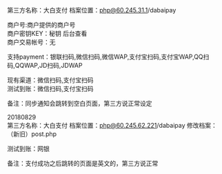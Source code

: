 第三方名称：大白支付 
档案位置：php@60.245.31.1/dabaipay 
 
商户号:商户提供的商户号  
商户密钥KEY：秘钥 后台查看  
商户交易帐号：无  
 
支持payment：银联扫码,微信扫码,微信WAP,支付宝扫码,支付宝WAP,QQ扫码,QQWAP,JD扫码,JDWAP  
 
现有渠道：微信扫码,支付宝扫码  
测试到账：微信扫码,支付宝扫码   
 
备注：同步通知会跳转到空白页面，第三方说正常设定  

20180829  
第三方名称：大白支付 
档案位置：php@60.245.62.221/dabaipay 
修改档案：（新旧）post.php  

测试到账：网银  

备注：支付成功之后跳转的页面是英文的，第三方说正常  